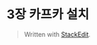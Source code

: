 # 3장 카프카 설치



> Written with [StackEdit](https://stackedit.io/).
<!--stackedit_data:
eyJoaXN0b3J5IjpbLTM2MzU5MjA4M119
-->